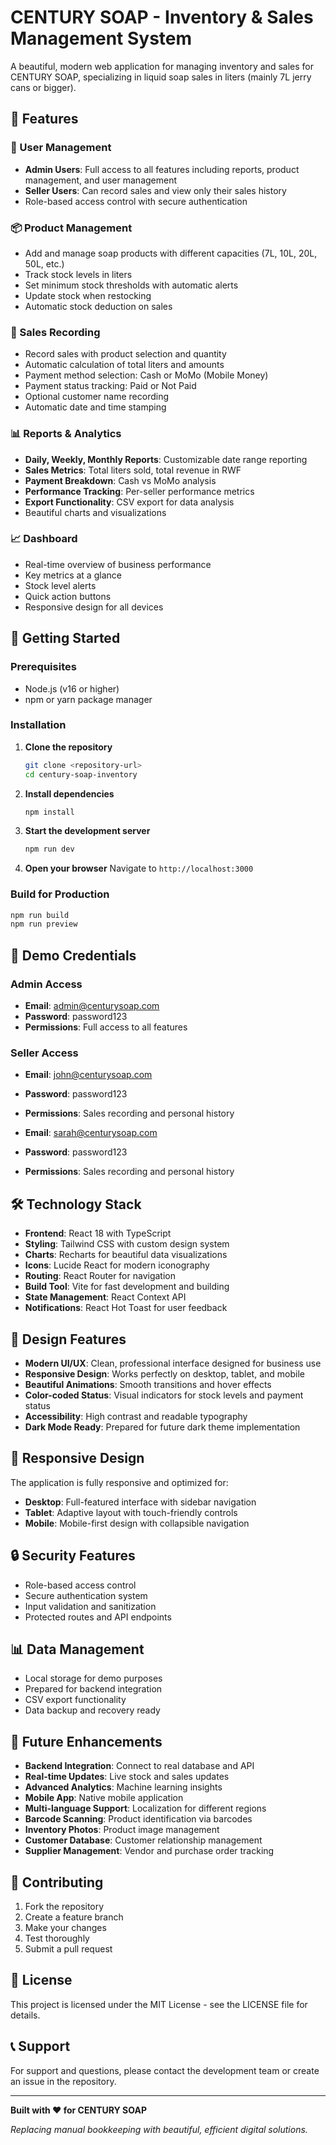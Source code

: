 # CENTURY SOAP - Inventory & Sales Management System

A beautiful, modern web application for managing inventory and sales for CENTURY SOAP, specializing in liquid soap sales in liters (mainly 7L jerry cans or bigger).

## 🌟 Features

### 🔐 User Management
- **Admin Users**: Full access to all features including reports, product management, and user management
- **Seller Users**: Can record sales and view only their sales history
- Role-based access control with secure authentication

### 📦 Product Management
- Add and manage soap products with different capacities (7L, 10L, 20L, 50L, etc.)
- Track stock levels in liters
- Set minimum stock thresholds with automatic alerts
- Update stock when restocking
- Automatic stock deduction on sales

### 🛒 Sales Recording
- Record sales with product selection and quantity
- Automatic calculation of total liters and amounts
- Payment method selection: Cash or MoMo (Mobile Money)
- Payment status tracking: Paid or Not Paid
- Optional customer name recording
- Automatic date and time stamping

### 📊 Reports & Analytics
- **Daily, Weekly, Monthly Reports**: Customizable date range reporting
- **Sales Metrics**: Total liters sold, total revenue in RWF
- **Payment Breakdown**: Cash vs MoMo analysis
- **Performance Tracking**: Per-seller performance metrics
- **Export Functionality**: CSV export for data analysis
- Beautiful charts and visualizations

### 📈 Dashboard
- Real-time overview of business performance
- Key metrics at a glance
- Stock level alerts
- Quick action buttons
- Responsive design for all devices

## 🚀 Getting Started

### Prerequisites
- Node.js (v16 or higher)
- npm or yarn package manager

### Installation

1. **Clone the repository**
   ```bash
   git clone <repository-url>
   cd century-soap-inventory
   ```

2. **Install dependencies**
   ```bash
   npm install
   ```

3. **Start the development server**
   ```bash
   npm run dev
   ```

4. **Open your browser**
   Navigate to `http://localhost:3000`

### Build for Production
```bash
npm run build
npm run preview
```

## 🔑 Demo Credentials

### Admin Access
- **Email**: admin@centurysoap.com
- **Password**: password123
- **Permissions**: Full access to all features

### Seller Access
- **Email**: john@centurysoap.com
- **Password**: password123
- **Permissions**: Sales recording and personal history

- **Email**: sarah@centurysoap.com
- **Password**: password123
- **Permissions**: Sales recording and personal history

## 🛠️ Technology Stack

- **Frontend**: React 18 with TypeScript
- **Styling**: Tailwind CSS with custom design system
- **Charts**: Recharts for beautiful data visualizations
- **Icons**: Lucide React for modern iconography
- **Routing**: React Router for navigation
- **Build Tool**: Vite for fast development and building
- **State Management**: React Context API
- **Notifications**: React Hot Toast for user feedback

## 🎨 Design Features

- **Modern UI/UX**: Clean, professional interface designed for business use
- **Responsive Design**: Works perfectly on desktop, tablet, and mobile
- **Beautiful Animations**: Smooth transitions and hover effects
- **Color-coded Status**: Visual indicators for stock levels and payment status
- **Accessibility**: High contrast and readable typography
- **Dark Mode Ready**: Prepared for future dark theme implementation

## 📱 Responsive Design

The application is fully responsive and optimized for:
- **Desktop**: Full-featured interface with sidebar navigation
- **Tablet**: Adaptive layout with touch-friendly controls
- **Mobile**: Mobile-first design with collapsible navigation

## 🔒 Security Features

- Role-based access control
- Secure authentication system
- Input validation and sanitization
- Protected routes and API endpoints

## 📊 Data Management

- Local storage for demo purposes
- Prepared for backend integration
- CSV export functionality
- Data backup and recovery ready

## 🚧 Future Enhancements

- **Backend Integration**: Connect to real database and API
- **Real-time Updates**: Live stock and sales updates
- **Advanced Analytics**: Machine learning insights
- **Mobile App**: Native mobile application
- **Multi-language Support**: Localization for different regions
- **Barcode Scanning**: Product identification via barcodes
- **Inventory Photos**: Product image management
- **Customer Database**: Customer relationship management
- **Supplier Management**: Vendor and purchase order tracking

## 🤝 Contributing

1. Fork the repository
2. Create a feature branch
3. Make your changes
4. Test thoroughly
5. Submit a pull request

## 📄 License

This project is licensed under the MIT License - see the LICENSE file for details.

## 📞 Support

For support and questions, please contact the development team or create an issue in the repository.

---

**Built with ❤️ for CENTURY SOAP**

*Replacing manual bookkeeping with beautiful, efficient digital solutions.* 